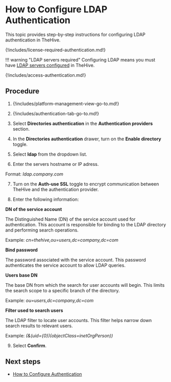 # How to Configure LDAP Authentication

This topic provides step-by-step instructions for configuring LDAP authentication in TheHive.

{!includes/license-required-authentication.md!}

!!! warning "LDAP servers required"
    Configuring LDAP means you must have [LDAP servers configured](../../administration/ldap-server.md) in TheHive.

{!includes/access-authentication.md!}

## Procedure

1. {!includes/platform-management-view-go-to.md!}

2. {!includes/authentication-tab-go-to.md!}

3. Select **Directories authentication** in the **Authentication providers** section.

4. In the **Directories authentication** drawer, turn on the **Enable directory** toggle.

5. Select **ldap** from the dropdown list.

6. Enter the servers hostname or IP adress.

  Format: *ldap.company.com*

7. Turn on the **Auth-use SSL** toggle to encrypt communication between TheHive and the authentication provider.

8. Enter the following information:

  **DN of the service account**

  The Distinguished Name (DN) of the service account used for authentication. This account is responsible for binding to the LDAP directory and performing search operations.

  Example: *cn=thehive,ou=users,dc=company,dc=com*

  **Bind password**

  The password associated with the service account. This password authenticates the service account to allow LDAP queries.

  **Users base DN**

  The base DN from which the search for user accounts will begin. This limits the search scope to a specific branch of the directory.

  Example: *ou=users,dc=company,dc=com*

  **Filter used to search users**

  The LDAP filter to locate user accounts. This filter helps narrow down search results to relevant users.

  Example: *(&(uid={0})(objectClass=inetOrgPerson))*

9. Select **Confirm**.

## Next steps

* [How to Configure Authentication](configure-authentication.md)